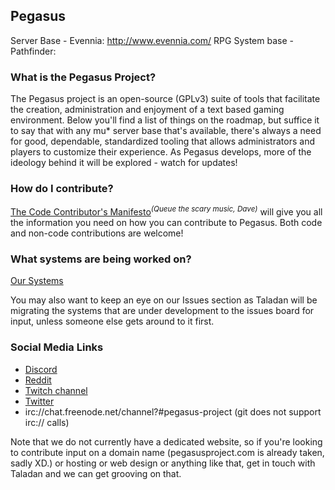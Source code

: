 ## Pegasus
Server Base             - Evennia: http://www.evennia.com/
RPG System base         - Pathfinder: 

### What is the Pegasus Project?

The Pegasus project is an open-source (GPLv3) suite of tools that facilitate the creation, administration and enjoyment of a text based gaming environment.  Below you'll find a list of things on the roadmap, but suffice it to say that with any mu* server base that's available, there's always a need for good, dependable, standardized tooling that allows administrators and players to customize their experience.  As Pegasus develops, more of the ideology behind it will be explored - watch for updates!

### How do I contribute?

[The Code Contributor's Manifesto](https://github.com/taladan/Pegasus/wiki/Contribute)<sup>_(Queue the scary music, Dave)_</sup> will give you all the information you need on how you can contribute to Pegasus. Both code and non-code contributions are welcome!

### What systems are being worked on?

[Our Systems](systems.md) 

You may also want to keep an eye on our Issues section as Taladan will be migrating the systems that are under development to the issues board for input, unless someone else gets around to it first.

### Social Media Links

- [Discord](https://discord.gg/Aw44Fh)
- [Reddit](https://reddit.com/r/pegasusproject)
- [Twitch channel](https://twitch.tv/taladan)
- [Twitter](https://twitter.com/taladan)
- irc://chat.freenode.net/channel?#pegasus-project (git does not support irc:// calls)

Note that we do not currently have a dedicated website, so if you're looking to contribute input on a domain name (pegasusproject.com is already taken, sadly XD.) or hosting or web design or anything like that, get in touch with Taladan and we can get grooving on that.
